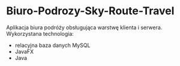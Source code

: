 # Biuro-Podrozy-Sky-Route-Travel
Aplikacja biura podróży obsługująca warstwę klienta i serwera. 
Wykorzystana technologia:
- relacyjna baza danych MySQL
- JavaFX
- Java
